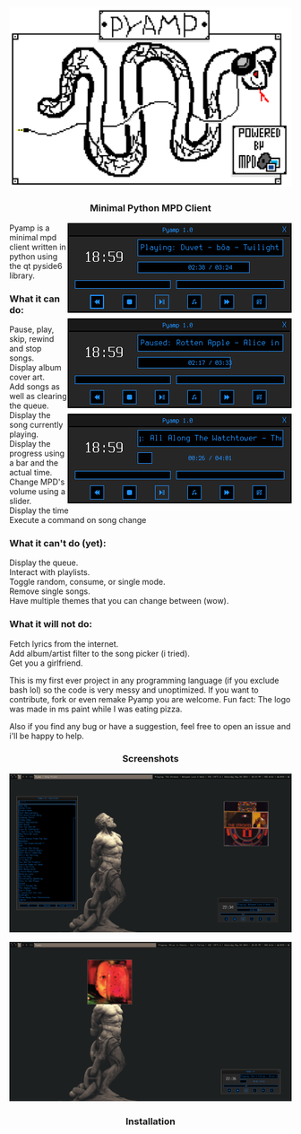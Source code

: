 <h3 align="center"><img src="img/doc/pyamp_logo_scaled.png" width="700px" alt="pyamp logo"></h3>
<h3 align="center">Minimal Python MPD Client</h3>

<img src="img/doc/pyamp_main1.png" alt="main window" width="400px" align="right" style="image-rendering: pixelated;">

Pyamp is a minimal mpd client written in python using the qt pyside6 library.

### What it can do:
Pause, play, skip, rewind and stop songs.<br>
Display album cover art.<br>
Add songs as well as clearing the queue.<br>
Display the song currently playing.<br>
Display the progress using a bar and the actual time.<br>
Change MPD's volume using a slider.<br>
Display the time<br>
Execute a command on song change<br>

### What it can't do (yet):
Display the queue.<br>
Interact with playlists.<br>
Toggle random, consume, or single mode.<br>
Remove single songs.<br>
Have multiple themes that you can change between (wow).<br>

### What it will not do:
Fetch lyrics from the internet.<br>
Add album/artist filter to the song picker (i tried).<br>
Get you a girlfriend.<br>

This is my first ever project in any programming language (if you exclude bash lol) so the code is very messy and unoptimized. If you want to contribute, fork or even remake Pyamp you are welcome. Fun fact: The logo was made in ms paint while I was eating pizza.<br>

Also if you find any bug or have a suggestion, feel free to open an issue and i'll be happy to help.<br>

<h3 align="center">Screenshots</h3>
<p align="center"><img src="img/doc/pyamp_full.png" alt="pyamp"></p>
<p align="center"><img src="img/doc/kek.png" alt="pyamp"></p>
<h3 align="center">Installation</h3>
